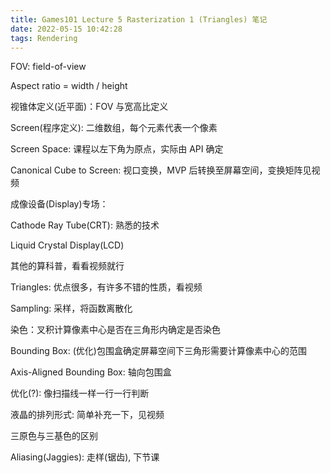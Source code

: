 ```yaml
---
title: Games101 Lecture 5 Rasterization 1 (Triangles) 笔记
date: 2022-05-15 10:42:28
tags: Rendering
---
```


FOV: field-of-view

Aspect ratio = width / height

视锥体定义(近平面)：FOV 与宽高比定义

Screen(程序定义): 二维数组，每个元素代表一个像素

Screen Space: 课程以左下角为原点，实际由 API 确定

Canonical Cube to Screen: 视口变换，MVP 后转换至屏幕空间，变换矩阵见视频

成像设备(Display)专场：

Cathode Ray Tube(CRT): 熟悉的技术

Liquid Crystal Display(LCD)

其他的算科普，看看视频就行

Triangles: 优点很多，有许多不错的性质，看视频

Sampling: 采样，将函数离散化

染色：叉积计算像素中心是否在三角形内确定是否染色

Bounding Box: (优化)包围盒确定屏幕空间下三角形需要计算像素中心的范围

Axis-Aligned Bounding Box: 轴向包围盒

优化(?): 像扫描线一样一行一行判断

液晶的排列形式: 简单补充一下，见视频

三原色与三基色的区别

Aliasing(Jaggies): 走样(锯齿), 下节课

